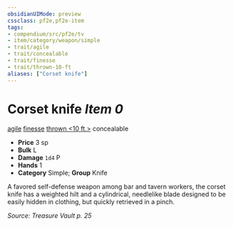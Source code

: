 ```yaml
---
obsidianUIMode: preview
cssclass: pf2e,pf2e-item
tags:
- compendium/src/pf2e/tv
- item/category/weapon/simple
- trait/agile
- trait/concealable
- trait/finesse
- trait/thrown-10-ft
aliases: ["Corset knife"]
---
```

# Corset knife *Item 0*  
[agile](rules/traits/agile.md)  [finesse](rules/traits/finesse.md)  [thrown <10 ft.>](rules/traits/thrown.md)  concealable  

- **Price** 3 sp
- **Bulk** L
- **Damage** `1d4` P
- **Hands** 1
- **Category** Simple; **Group** Knife 

A favored self-defense weapon among bar and tavern workers, the corset knife has a weighted hilt and a cylindrical, needlelike blade designed to be easily hidden in clothing, but quickly retrieved in a pinch.

*Source: Treasure Vault p. 25*